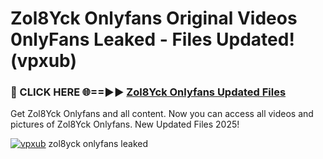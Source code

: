 # Zol8Yck Onlyfans Original Videos 0nlyFans Leaked - Files Updated! (vpxub)

<h3>🔴 CLICK HERE 🌐==►► <a href="https://tinyurl.com/2jnfzry5" rel="nofollow">Zol8Yck Onlyfans Updated Files</a></h3>

Get Zol8Yck Onlyfans and all content. Now you can access all videos and pictures of Zol8Yck Onlyfans. New Updated Files 2025!

[![vpxub](https://i.imgur.com/GyGTBgg.gif)](https://tinyurl.com/2jnfzry5)
zol8yck onlyfans leaked